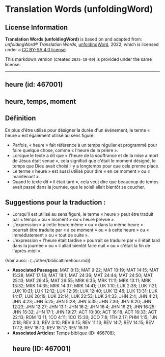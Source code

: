 # Translation Words (unfoldingWord)

## License Information

**Translation Words (unfoldingWord)** is based on and adapted from: _unfoldingWord® Translation Words_, [unfoldingWord](https://unfoldingword.org/utw), 2022, which is licensed under a [CC BY-SA 4.0 license](https://creativecommons.org/licenses/by-sa/4.0/legalcode.en).

This markdown version (created `2025-10-09`) is provided under the same license.



--------------------------------

## <h2>heure (id: 467001)

heure, temps, moment
--------------------

Définition
----------

En plus d'être utilisé pour désigner la durée d'un événement, le terme « heure » est également utilisé au sens figuré:

* Parfois, « heure » fait référence à un temps régulier et programmé pour faire quelque chose, comme « l'heure de la prière ».
* Lorsque le texte a dit que « l'heure de la souffrance et de la mise a mort de Jésus était venue », cela signifiait que c'était le moment désigné, le temps que Dieu avait choisi il y a longtemps pour que cela prenne place.
* Le terme « heure » est aussi utilisé pour dire « en ce moment » ou « maintenant ».
* Quand le texte dit « il était tard », cela veut dire que beaucoup de temps avait passé dans la journée, que le soleil allait bientôt se coucher.

Suggestions pour la traduction :
--------------------------------

* Lorsqu'il est utilisé au sens figuré, le terme « heure » peut être traduit par « temps » ou « moment » ou « heure prévue ».
* L'expression « à cette heure même » ou « dans la même heure » pourrait être traduite par « à ce moment » ou « à cette heure » ou « immédiatement » ou « tout de suite ».
* L'expression « l'heure était tardive » pourrait se traduire par « il était tard dans la journée » ou « il allait bientôt faire nuit » ou « c'était la fin de l'après\-midi ».

(Voir aussi : (../other/biblicaltimehour.md))

* **Associated Passages:** MAT 8:13; MAT 9:22; MAT 10:19; MAT 14:15; MAT 15:28; MAT 17:18; MAT 18:1; MAT 24:36; MAT 24:44; MAT 24:50; MAT 25:13; MAT 26:45; MAT 26:55; MRK 6:35; MRK 11:11; MRK 13:11; MRK 13:32; MRK 14:35; MRK 14:37; MRK 14:41; LUK 1:10; LUK 2:38; LUK 7:21; LUK 10:21; LUK 12:12; LUK 12:39; LUK 12:40; LUK 12:46; LUK 13:31; LUK 14:17; LUK 20:19; LUK 22:14; LUK 22:53; LUK 24:33; JHN 2:4; JHN 4:21; JHN 4:23; JHN 5:25; JHN 5:28; JHN 5:35; JHN 7:30; JHN 8:20; JHN 12:23; JHN 12:27; JHN 13:1; JHN 16:2; JHN 16:4; JHN 16:21; JHN 16:25; JHN 16:32; JHN 17:1; JHN 19:27; ACT 10:30; ACT 16:18; ACT 16:33; ACT 22:13; ROM 13:11; 1CO 4:11; 1CO 15:30; 2CO 7:8; 1TH 2:17; PHM 1:15; 1JN 2:18; REV 3:3; REV 3:10; REV 9:15; REV 11:13; REV 14:7; REV 14:15; REV 17:12; REV 18:10; REV 18:17; REV 18:19
* **Associated Articles:** Temps biblique  (ID: 466708); <h2>heure (ID: 467001)

